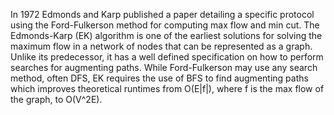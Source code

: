 In 1972 Edmonds and Karp published a paper detailing a specific protocol using the Ford-Fulkerson method for computing max flow and min cut. The Edmonds-Karp (EK) algorithm is one of the earliest solutions for solving the maximum flow in a network of nodes that can be represented as a graph. Unlike its predecessor, it has a well defined specification on how to perform searches for augmenting paths. While Ford-Fulkerson may use any search method, often DFS, EK requires the use of BFS to find augmenting paths which improves theoretical runtimes from O(E|f|), where f is the max flow of the graph, to O(V^2E).